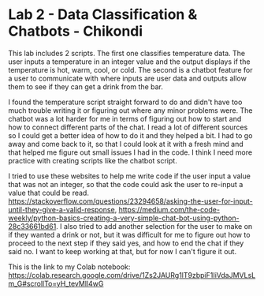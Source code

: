 # Lab 2 - Data Classification & Chatbots - Chikondi

This lab includes 2 scripts. The first one classifies temperature data. The user inputs a temperature in an integer value and the output displays if the temperature is hot, warm, cool, or cold. The second is a chatbot feature for a user to communicate with where inputs are user data and outputs allow them to see if they can get a drink from the bar. 

I found the temperature script straight forward to do and didn't have too much trouble writing it or figuring out where any minor problems were. The chatbot was a lot harder for me in terms of figuring out how to start and how to connect different parts of the chat. I read a lot of different sources so I could get a better idea of how to do it and they helped a bit. I had to go away and come back to it, so that I could look at it with a fresh mind and that helped me figure out small issues I had in the code. I think I need more practice with creating scripts like the chatbot script.

I tried to use these websites to help me write code if the user input a value that was not an integer, so that the code could ask the user to re-input a value that could be read. 
https://stackoverflow.com/questions/23294658/asking-the-user-for-input-until-they-give-a-valid-response, https://medium.com/the-code-weekly/python-basics-creating-a-very-simple-chat-bot-using-python-28c33661bd61. I also tried to add another selection for the user to make on if they wanted a drink or not, but it was difficult for me to figure out how to proceed to the next step if they said yes, and how to end the chat if they said no. I want to keep working at that, but for now I can't figure it out. 

This is the link to my Colab notebook: https://colab.research.google.com/drive/1Zs2JAURg1lT9zbpiF1IiVdaJMVLsLm_G#scrollTo=yH_tevMll4wG
